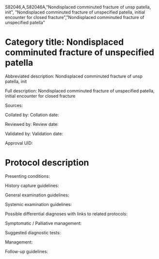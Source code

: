 S82046,A,S82046A,"Nondisplaced comminuted fracture of unsp patella, init", "Nondisplaced comminuted fracture of unspecified patella, initial encounter for closed fracture","Nondisplaced comminuted fracture of unspecified patella"
# Category title: Nondisplaced comminuted fracture of unspecified patella

Abbreviated description: Nondisplaced comminuted fracture of unsp patella, init

Full description: Nondisplaced comminuted fracture of unspecified patella, initial encounter for closed fracture

Sources:

Collated by:
Collation date:

Reviewed by:
Review date:

Validated by:
Validation date:

Approval UID:

# Protocol description

Presenting conditions:

History capture guidelines:

General examination guidelines:

Systemic examination guidelines:

Possible differential diagnoses with links to related protocols:

Symptomatic / Palliative management:

Suggested diagnostic tests:

Management:

Follow-up guidelines:
